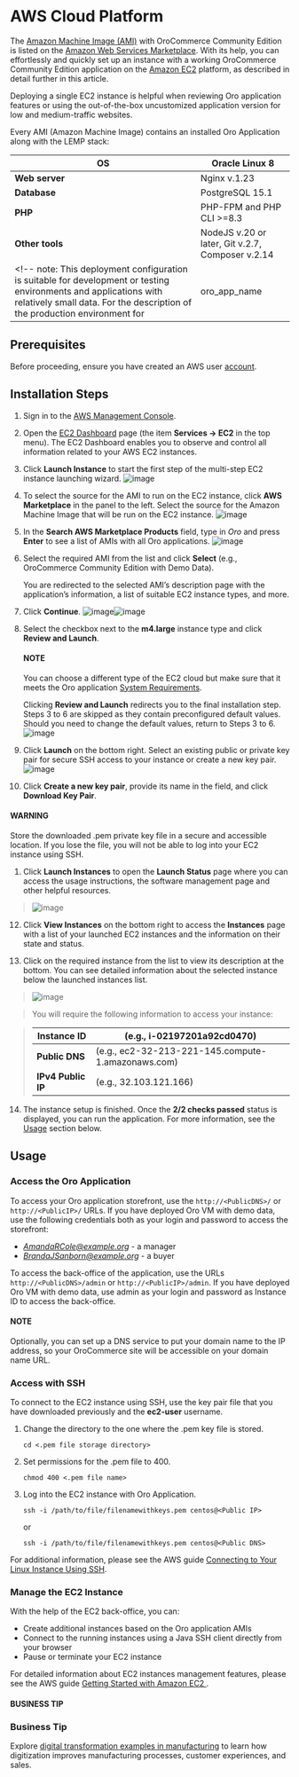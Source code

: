 <a id="aws-simple"></a>

# AWS Cloud Platform

The <a href="https://docs.aws.amazon.com/AWSEC2/latest/UserGuide/AMIs.html" target="_blank">Amazon Machine Image (AMI)</a> with OroCommerce Community Edition is listed on the <a href="https://aws.amazon.com/marketplace" target="_blank">Amazon Web Services Marketplace</a>. With its help, you can effortlessly and quickly set up an instance with a working OroCommerce Community Edition application on the <a href="https://aws.amazon.com/ec2/" target="_blank">Amazon EC2</a> platform, as described in detail further in this article.

Deploying a single EC2 instance is helpful when reviewing Oro application features or using the out-of-the-box uncustomized application version for low and medium-traffic websites.

Every AMI (Amazon Machine Image) contains an installed Oro Application along with the LEMP stack:

| **OS**          | Oracle Linux 8                                   |
|-----------------|--------------------------------------------------|
| **Web server**  | Nginx v.1.23                                     |
| **Database**    | PostgreSQL 15.1                                  |
| **PHP**         | PHP-FPM and PHP CLI >=8.3                        |
| **Other tools** | NodeJS v.20 or later, Git v.2.7, Composer v.2.14 |
<!-- note: This deployment configuration is suitable for development or testing environments and applications with relatively small data. For the description of the production environment for |oro_app_name| with large data, see the  `Scalable Oro Application setup using Amazon Web Services`_  article. -->

## Prerequisites

Before proceeding, ensure you have created an AWS user <a href="https://aws.amazon.com/account/" target="_blank">account</a>.

## Installation Steps

1. Sign in to the <a href="https://console.aws.amazon.com/console/home" target="_blank">AWS Management Console</a>.
2. Open the  <a href="https://console.aws.amazon.com/ec2/v2/home" target="_blank">EC2 Dashboard</a> page (the item **Services -> EC2** in the top menu). The EC2 Dashboard enables you to observe and control all information related to your AWS EC2 instances.
3. Click **Launch Instance** to start the first step of the multi-step EC2 instance launching wizard.
   ![image](img/backend/setup/aws/EC2_dashboardh.png)
4. To select the source for the AMI to run on the EC2 instance, click **AWS Marketplace** in the panel to the left. Select the source for the Amazon Machine Image that will be run on the EC2 instance.
   ![image](img/backend/setup/aws/choose_an_ami.png)
5. In the **Search AWS Marketplace Products** field, type in *Oro* and press **Enter** to see a list of AMIs with all Oro applications.
   ![image](img/backend/setup/aws/aws_marketplace.png)
6. Select the required AMI from the list and click **Select** (e.g., OroCommerce Community Edition with Demo Data).

   You are redirected to the selected AMI’s description page with the application’s information, a list of suitable EC2 instance types, and more.
7. Click **Continue**.
   ![image](img/backend/setup/aws/ami_desrciption.png)![image](img/backend/setup/aws/select_ec2_instance_type.png)
8. Select the checkbox next to the **m4.large** instance type and click **Review and Launch**.

   #### NOTE
   You can choose a different type of the EC2 cloud but make sure that it meets the Oro application [System Requirements](../system-requirements/index.md#system-requirements).

   Clicking **Review and Launch**  redirects you to the final installation step. Steps 3 to 6 are skipped as they contain preconfigured default values. Should you need to change the default values, return to Steps 3 to 6.
   ![image](img/backend/setup/aws/step_7.png)
9. Click **Launch** on the bottom right. Select an existing public or private key pair for secure SSH access to your instance or create a new key pair.
   ![image](img/backend/setup/aws/select_a_key_pair.png)
10. Click **Create a new key pair**, provide its name in the field, and click **Download Key Pair**.

#### WARNING
Store the downloaded .pem private key file in a secure and accessible location. If you lose the file, you will not be able to log into your EC2 instance using SSH.

1. Click **Launch Instances** to open the **Launch Status** page where you can access the usage instructions, the software management page and other helpful resources.

> ![image](img/backend/setup/aws/launch_status.png)

12. Click **View Instances** on the bottom right to access the **Instances** page with a list of your launched EC2 instances and the information on their
state and status.

1. Click on the required instance from the list to view its description at the bottom. You can see detailed information about the selected instance below the launched instances list.

> ![image](img/backend/setup/aws/launching_instance.png)

> You will require the following information to access your instance:

> | **Instance ID**    | (e.g., i-02197201a92cd0470)                        |
> |--------------------|----------------------------------------------------|
> | **Public DNS**     | (e.g., ec2-32-213-221-145.compute-1.amazonaws.com) |
> | **IPv4 Public IP** | (e.g., 32.103.121.166)                             |

14. The instance setup is finished. Once the **2/2 checks passed** status is displayed, you can run the application. For more information, see the [Usage]()
section below.

## Usage

### Access the Oro Application

To access your Oro application storefront, use the `http://<PublicDNS>/` or `http://<PublicIP>/` URLs. If you have deployed Oro VM with demo data, use the following credentials both as your login and password to access the storefront:

* *AmandaRCole@example.org* - a manager
* *BrandaJSanborn@example.org* - a buyer

To access the back-office of the application, use the URLs `http://<PublicDNS>/admin` or `http://<PublicIP>/admin`. If you have deployed Oro VM with demo data, use admin as your login and password as Instance ID to access the back-office.

#### NOTE
Optionally, you can set up a DNS service to put your domain name to the IP address, so your OroCommerce site will be accessible on your domain name URL.

### Access with SSH

To connect to the EC2 instance using SSH, use the key pair file that you have downloaded previously and the **ec2-user** username.

1. Change the directory to the one where the .pem key file is stored.
   ```none
   cd <.pem file storage directory>
   ```
2. Set permissions for the .pem file to 400.
   ```none
   chmod 400 <.pem file name>
   ```
3. Log into the EC2 instance with Oro Application.
   ```none
   ssh -i /path/to/file/filenamewithkeys.pem centos@<Public IP>
   ```

   or
   ```none
   ssh -i /path/to/file/filenamewithkeys.pem centos@<Public DNS>
   ```

For additional information, please see the AWS guide <a href="https://docs.aws.amazon.com/AWSEC2/latest/UserGuide/AccessingInstancesLinux.html" target="_blank">Connecting to Your Linux Instance Using SSH</a>.

### Manage the EC2 Instance

With the help of the EC2 back-office, you can:

- Create additional instances based on the Oro application AMIs
- Connect to the running instances using a Java SSH client directly from your browser
- Pause or terminate your EC2 instance

For detailed information about EC2 instances management features, please see the AWS guide <a href="https://aws.amazon.com/ec2/getting-started/" target="_blank">Getting Started with Amazon EC2 </a>.

#### BUSINESS TIP
### Business Tip

Explore <a href="https://oroinc.com/b2b-ecommerce/blog/digital-transformation-in-manufacturing/" target="_blank">digital transformation examples in manufacturing</a> to learn how digitization improves manufacturing processes, customer experiences, and sales.

<!-- Frontend -->
